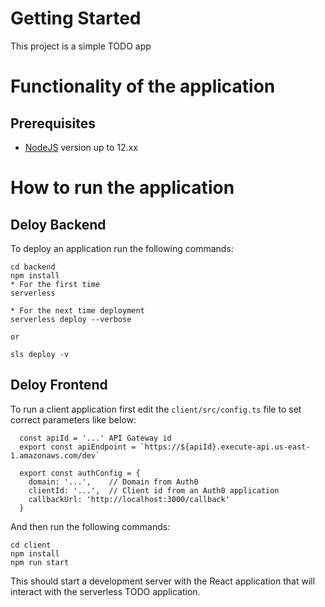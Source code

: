 # Getting Started

This project is a simple TODO app

# Functionality of the application


## Prerequisites
* <a href="https://nodejs.org/en/download/package-manager/" target="_blank">NodeJS</a> version up to 12.xx 

# How to run the application

## Deloy Backend

To deploy an application run the following commands:

```
cd backend
npm install
* For the first time
serverless

* For the next time deployment
serverless deploy --verbose

or

sls deploy -v
```

## Deloy Frontend

To run a client application first edit the `client/src/config.ts` file to set correct parameters like below:

```
  const apiId = '...' API Gateway id
  export const apiEndpoint = `https://${apiId}.execute-api.us-east-1.amazonaws.com/dev`

  export const authConfig = {
    domain: '...',    // Domain from Auth0
    clientId: '...',  // Client id from an Auth0 application
    callbackUrl: 'http://localhost:3000/callback'
  }
```

And then run the following commands:

```
cd client
npm install
npm run start
```

This should start a development server with the React application that will interact with the serverless TODO application.


